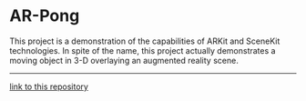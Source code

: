 # AR-Pong
<p>
This project is a demonstration of the capabilities of ARKit and SceneKit technologies.  In spite of the name, this project actually demonstrates a moving object in 3-D overlaying an augmented reality scene.  </p>
<hr>
<a href="https://github.com/pauleway/AR-Pong/">link to this repository</a>
